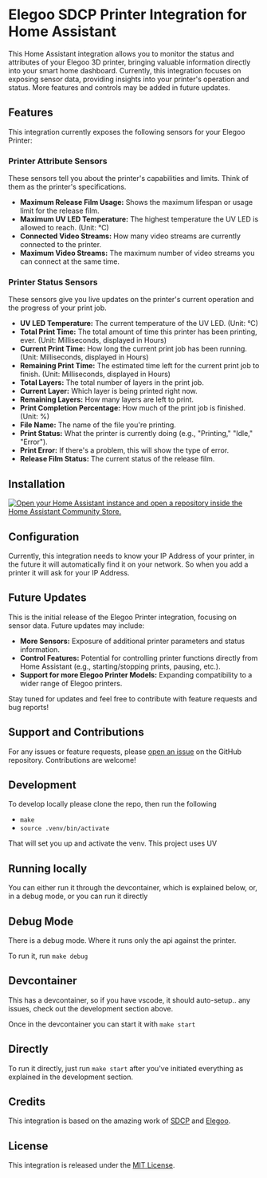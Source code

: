 # Elegoo SDCP Printer Integration for Home Assistant

This Home Assistant integration allows you to monitor the status and attributes of your Elegoo 3D printer, bringing valuable information directly into your smart home dashboard. Currently, this integration focuses on exposing sensor data, providing insights into your printer's operation and status. More features and controls may be added in future updates.

## Features

This integration currently exposes the following sensors for your Elegoo Printer:

### Printer Attribute Sensors

These sensors tell you about the printer's capabilities and limits. Think of them as the printer's specifications.

- **Maximum Release Film Usage:** Shows the maximum lifespan or usage limit for the release film.
- **Maximum UV LED Temperature:** The highest temperature the UV LED is allowed to reach. (Unit: °C)
- **Connected Video Streams:** How many video streams are currently connected to the printer.
- **Maximum Video Streams:** The maximum number of video streams you can connect at the same time.

### Printer Status Sensors

These sensors give you live updates on the printer's current operation and the progress of your print job.

- **UV LED Temperature:** The current temperature of the UV LED. (Unit: °C)
- **Total Print Time:** The total amount of time this printer has been printing, ever. (Unit: Milliseconds, displayed in Hours)
- **Current Print Time:** How long the current print job has been running. (Unit: Milliseconds, displayed in Hours)
- **Remaining Print Time:** The estimated time left for the current print job to finish. (Unit: Milliseconds, displayed in Hours)
- **Total Layers:** The total number of layers in the print job.
- **Current Layer:** Which layer is being printed right now.
- **Remaining Layers:** How many layers are left to print.
- **Print Completion Percentage:** How much of the print job is finished. (Unit: %)
- **File Name:** The name of the file you're printing.
- **Print Status:** What the printer is currently doing (e.g., "Printing," "Idle," "Error").
- **Print Error:** If there's a problem, this will show the type of error.
- **Release Film Status:** The current status of the release film.

## Installation

[![Open your Home Assistant instance and open a repository inside the Home Assistant Community Store.](https://my.home-assistant.io/badges/hacs_repository.svg)](https://my.home-assistant.io/redirect/hacs_repository/?owner=danielcherubini&repository=elegoo-homeassistant&category=Integration)

## Configuration

Currently, this integration needs to know your IP Address of your printer, in the future it will automatically find it on your network. So when you add a printer it will ask for your IP Address.

## Future Updates

This is the initial release of the Elegoo Printer integration, focusing on sensor data. Future updates may include:

- **More Sensors:** Exposure of additional printer parameters and status information.
- **Control Features:** Potential for controlling printer functions directly from Home Assistant (e.g., starting/stopping prints, pausing, etc.).
- **Support for more Elegoo Printer Models:** Expanding compatibility to a wider range of Elegoo printers.

Stay tuned for updates and feel free to contribute with feature requests and bug reports!

## Support and Contributions

For any issues or feature requests, please [open an issue]([https://github.com/danielcherubini/elegoo-homeassistant/issues]) on the GitHub repository. Contributions are welcome!

## Development

To develop locally please clone the repo, then run the following

- `make`
- `source .venv/bin/activate`

That will set you up and activate the venv. This project uses UV

## Running locally

You can either run it through the devcontainer, which is explained below, or, in a debug mode, or you can run it directly

## Debug Mode

There is a debug mode. Where it runs only the api against the printer.

To run it, run `make debug`

## Devcontainer

This has a devcontainer, so if you have vscode, it should auto-setup.. any issues, check out the development section above.

Once in the devcontainer you can start it with `make start`

## Directly

To run it directly, just run `make start` after you've initiated everything as explained in the development section.

## Credits

This integration is based on the amazing work of [SDCP](https://github.com/cbd-tech/SDCP-Smart-Device-Control-Protocol-V3.0.0) and [Elegoo](https://www.elegoo.com/).

## License

This integration is released under the [MIT License](https://opensource.org/licenses/MIT).
